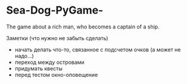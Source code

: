 # Sea-Dog-PyGame-
The game about a rich man, who becomes a captain of a ship.

Заметки (что нужно не забыть сделать)
- начать делать что-то, связанное с подсчетом очков (а может не надо...)
- переход между островами
- придумать квесты
- перед тестом окно-оповещение
